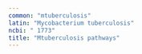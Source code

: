 ```yaml
---
common: "mtuberculosis"
latin: "Mycobacterium tuberculosis"
ncbi: " 1773"
title: "Mtuberculosis pathways"
---
```

